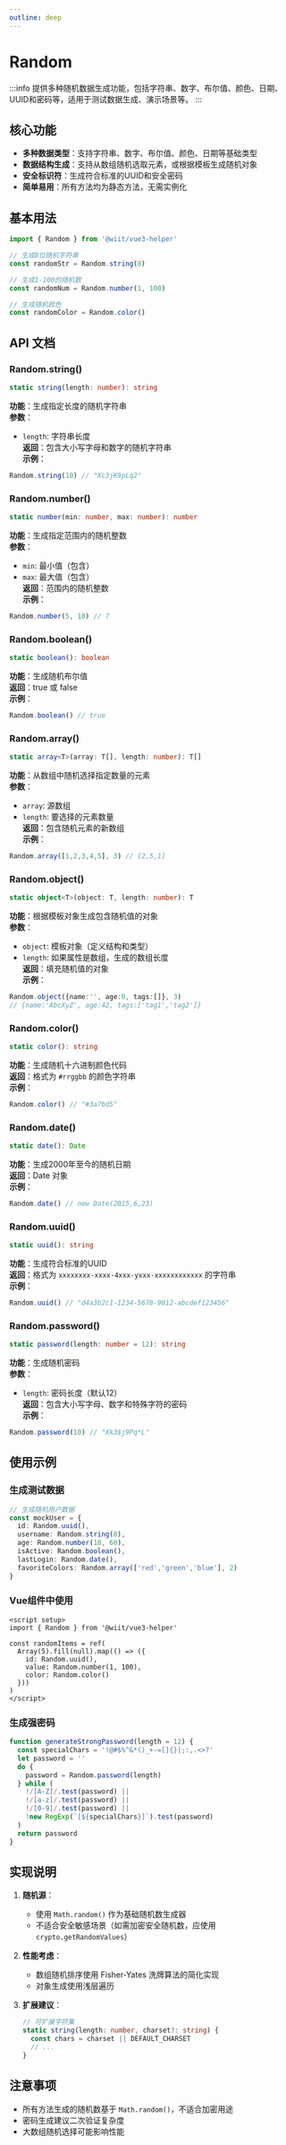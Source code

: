 ```yaml
---
outline: deep
---
```


# Random <Badge type="tip" text="静态类" />

:::info
提供多种随机数据生成功能，包括字符串、数字、布尔值、颜色、日期、UUID和密码等，适用于测试数据生成、演示场景等。
:::

## 核心功能

- **多种数据类型**：支持字符串、数字、布尔值、颜色、日期等基础类型
- **数据结构生成**：支持从数组随机选取元素，或根据模板生成随机对象
- **安全标识符**：生成符合标准的UUID和安全密码
- **简单易用**：所有方法均为静态方法，无需实例化

## 基本用法

```ts
import { Random } from '@wiit/vue3-helper'

// 生成8位随机字符串
const randomStr = Random.string(8) 

// 生成1-100的随机数
const randomNum = Random.number(1, 100)

// 生成随机颜色
const randomColor = Random.color()
```

## API 文档

### Random.string()

```ts
static string(length: number): string
```

**功能**：生成指定长度的随机字符串  
**参数**：
- `length`: 字符串长度  
**返回**：包含大小写字母和数字的随机字符串  
**示例**：
```ts
Random.string(10) // "Xc3jK9pLq2"
```

### Random.number()

```ts
static number(min: number, max: number): number
```

**功能**：生成指定范围内的随机整数  
**参数**：
- `min`: 最小值（包含）
- `max`: 最大值（包含）  
**返回**：范围内的随机整数  
**示例**：
```ts
Random.number(5, 10) // 7
```

### Random.boolean()

```ts
static boolean(): boolean
```

**功能**：生成随机布尔值  
**返回**：true 或 false  
**示例**：
```ts
Random.boolean() // true
```

### Random.array()

```ts
static array<T>(array: T[], length: number): T[]
```

**功能**：从数组中随机选择指定数量的元素  
**参数**：
- `array`: 源数组
- `length`: 要选择的元素数量  
**返回**：包含随机元素的新数组  
**示例**：
```ts
Random.array([1,2,3,4,5], 3) // [2,5,1]
```

### Random.object()

```ts
static object<T>(object: T, length: number): T
```

**功能**：根据模板对象生成包含随机值的对象  
**参数**：
- `object`: 模板对象（定义结构和类型）
- `length`: 如果属性是数组，生成的数组长度  
**返回**：填充随机值的对象  
**示例**：
```ts
Random.object({name:'', age:0, tags:[]}, 3)
// {name:'AbcXyZ', age:42, tags:['tag1','tag2']}
```

### Random.color()

```ts
static color(): string
```

**功能**：生成随机十六进制颜色代码  
**返回**：格式为 `#rrggbb` 的颜色字符串  
**示例**：
```ts
Random.color() // "#3a7bd5"
```

### Random.date()

```ts
static date(): Date
```

**功能**：生成2000年至今的随机日期  
**返回**：Date 对象  
**示例**：
```ts
Random.date() // new Date(2015,6,23)
```

### Random.uuid()

```ts
static uuid(): string
```

**功能**：生成符合标准的UUID  
**返回**：格式为 `xxxxxxxx-xxxx-4xxx-yxxx-xxxxxxxxxxxx` 的字符串  
**示例**：
```ts
Random.uuid() // "d4a3b2c1-1234-5678-9012-abcdef123456"
```

### Random.password()

```ts
static password(length: number = 12): string
```

**功能**：生成随机密码  
**参数**：
- `length`: 密码长度（默认12）  
**返回**：包含大小写字母、数字和特殊字符的密码  
**示例**：
```ts
Random.password(10) // "Xk3$j9Pq*L"
```

## 使用示例

### 生成测试数据

```ts
// 生成随机用户数据
const mockUser = {
  id: Random.uuid(),
  username: Random.string(8),
  age: Random.number(18, 60),
  isActive: Random.boolean(),
  lastLogin: Random.date(),
  favoriteColors: Random.array(['red','green','blue'], 2)
}
```

### Vue组件中使用

```vue
<script setup>
import { Random } from '@wiit/vue3-helper'

const randomItems = ref(
  Array(5).fill(null).map(() => ({
    id: Random.uuid(),
    value: Random.number(1, 100),
    color: Random.color()
  }))
)
</script>
```

### 生成强密码

```ts
function generateStrongPassword(length = 12) {
  const specialChars = '!@#$%^&*()_+-=[]{}|;:,.<>?'
  let password = ''
  do {
    password = Random.password(length)
  } while (
    !/[A-Z]/.test(password) || 
    !/[a-z]/.test(password) || 
    !/[0-9]/.test(password) ||
    !new RegExp(`[${specialChars}]`).test(password)
  )
  return password
}
```

## 实现说明

1. **随机源**：
   - 使用 `Math.random()` 作为基础随机数生成器
   - 不适合安全敏感场景（如需加密安全随机数，应使用 `crypto.getRandomValues`）

2. **性能考虑**：
   - 数组随机排序使用 Fisher-Yates 洗牌算法的简化实现
   - 对象生成使用浅层遍历

3. **扩展建议**：
   ```ts
   // 可扩展字符集
   static string(length: number, charset?: string) {
     const chars = charset || DEFAULT_CHARSET
     // ...
   }
   ```

## 注意事项

- 所有方法生成的随机数基于 `Math.random()`，不适合加密用途
- 密码生成建议二次验证复杂度
- 大数组随机选择可能影响性能
